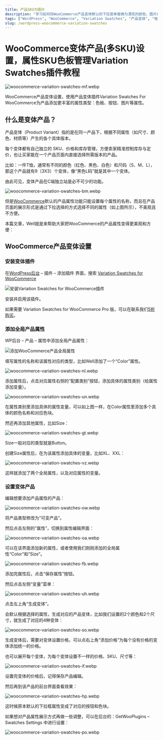 ```yaml
---
title: 产品SKU为图片
description: "学习如何将WooCommerce产品变体默认的下拉菜单替换为漂亮的颜色、图片或标签样本，以提升用户体验和转化率。"
tags: ["WordPress", "WooCommerce", "Variation Swatches", "产品变体", "电子商务", "用户体验"]
slug: /wordpress-woocommerce-variation-swatches
---
```


# WooCommerce变体产品(多SKU)设置，属性SKU色板管理Variation Swatches插件教程

![woocommerce-variation-swatches-mf.webp](https://list.ucards.store/d/img/woocommerce-variation-swatches-mf.webp)

WooCommerce产品变体设置，使用产品变体插件Variation Swatches For WooCommerce为产品添加更丰富的属性类型：色板、按钮、图片等属性。

## 什么是变体产品？

产品变体（Product Variant）指的是在同一产品下，根据不同属性（如尺寸、颜色、材质等）产生的各个具体版本。

每个变体都有自己独立的 SKU、价格和库存管理，方便卖家精准控制库存与定价，也让买家能在一个产品页面内直接选择所需版本的产品。

比如：一件T恤，通常有不同的颜色（红色、黑色、白色）和尺码（S、M、L），那这个产品就有9（3X3）个变体，像“黑色L码”就是其中一个变体。

由此可见，变体产品在C端独立站是必不可少的功能。

![woocommerce-variation-swatches-bm.webp](https://list.ucards.store/d/img/woocommerce-variation-swatches-bm.webp)

但是[WooCommerce](https://wordpress.org/plugins/woocommerce/)默认的产品属性功能只能设置每个属性的名称，而且在产品页面的展示形式是通过下拉选择的方式选择不同的属性（如上图所示），不美观且不方便。

本篇文章，Well就是来帮助大家把WooCommerce的产品属性变得更美观和方便：

## WooCommerce产品变体设置

### 安装变体插件

在[WordPress后台](https://website-custom.com/wordpress-admin-tutorial/) – 插件 – 添加插件 界面，搜索 [Variation Swatches for WooCommerce](https://wordpress.org/plugins/woo-variation-swatches/)

![安装Variation Swatches for WooCommerce插件](https://website-custom.com/wp-content/uploads/2025/04/1-4.webp)

安装并启用该插件。

如果需要 Variation Swatches for WooCommerce Pro 版，可以在联系我们[5折购买](https://website-custom.com/resources/variation-swatches-for-woocommerce-pro-plugin/)。

### 添加全局产品属性

WP后台 – 产品 – 属性中添加全局产品属性：

![添加WooCommerce产品全局属性](https://website-custom.com/wp-content/uploads/2025/04/2-4-800x343.webp)

填写属性的名称和该属性对应的类型，比如Well添加了一个“Color”属性。

![woocommerce-variation-swatches-nl.webp](https://list.ucards.store/d/img/woocommerce-variation-swatches-nl.webp)

添加属性后，点击对应属性右侧的“配置类别”按钮，添加具体的属性类别（给属性添加变量）。

![woocommerce-variation-swatches-un.webp](https://list.ucards.store/d/img/woocommerce-variation-swatches-un.webp)

在属性类别里添加具体的属性变量，可以如上图一样，在Color属性里添加多个具体的颜色名称和对应色块。

然还再添加其他属性，比如Size：

![woocommerce-variation-swatches-gt.webp](https://list.ucards.store/d/img/woocommerce-variation-swatches-gt.webp)

Size一般对应的类型就是Button。

创建Size属性后，在为该属性添加具体的变量，比如XL、XXL：

![woocommerce-variation-swatches-vz.webp](https://list.ucards.store/d/img/woocommerce-variation-swatches-vz.webp)

这样就添加了两个全局属性，以及对应属性的变量。

### 设置变体产品

编辑想要添加产品属性的产品：

![woocommerce-variation-swatches-ow.webp](https://list.ucards.store/d/img/woocommerce-variation-swatches-ow.webp)

将产品类型修改为“可变产品”。

然后点击左侧的“属性”，切换到属性编辑界面：

![woocommerce-variation-swatches-oa.webp](https://list.ucards.store/d/img/woocommerce-variation-swatches-oa.webp)

可以在该界面添加新的属性，或者使用我们刚刚添加的全局属性“Color”和“Size”。

![woocommerce-variation-swatches-fb.webp](https://list.ucards.store/d/img/woocommerce-variation-swatches-fb.webp)

添加完属性后，点击“保存属性”按钮。

然后点击左侧“变量”菜单：

![woocommerce-variation-swatches-uh.webp](https://list.ucards.store/d/img/woocommerce-variation-swatches-uh.webp)

点击左上角“生成变体”。

会默认根据选择的属性，生成对应的产品变体，比如我们设置的2个颜色和2个尺寸，就生成了对应的4种变体：

![woocommerce-variation-swatches-so.webp](https://list.ucards.store/d/img/woocommerce-variation-swatches-so.webp)

生成变体后，需要对变体设置价格，可以点右上角“添加价格”为每个没有价格的变体添加统一的价格。

也可以展开每个变体，为每个变体设置不一样的价格、SKU、尺寸等：

![woocommerce-variation-swatches-if.webp](https://list.ucards.store/d/img/woocommerce-variation-swatches-if.webp)

设置完变体的价格后，记得保存产品编辑。

然后再到该产品的前台界面查看效果：

![woocommerce-variation-swatches-hp.webp](https://list.ucards.store/d/img/woocommerce-variation-swatches-hp.webp)

这时候原本默认的下拉框属性变成了对应的按钮和色块。

如果想对产品属性展示方式再做一些调整，可以在后台的：GetWooPlugins – Swatches Settings 中进行设置：

![woocommerce-variation-swatches-po.webp](https://list.ucards.store/d/img/woocommerce-variation-swatches-po.webp)
